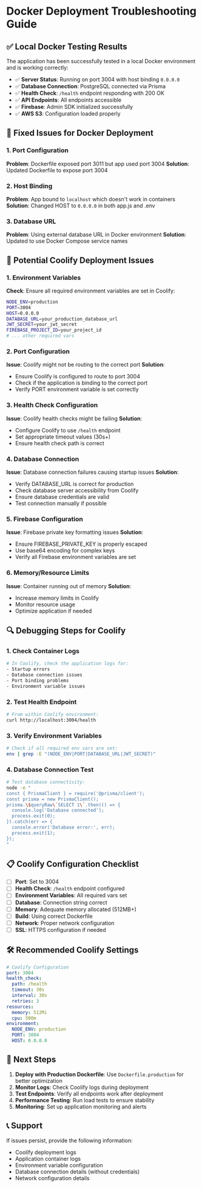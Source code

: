 # Docker Deployment Troubleshooting Guide

## ✅ Local Docker Testing Results

The application has been successfully tested in a local Docker environment and is working correctly:

- ✅ **Server Status**: Running on port 3004 with host binding `0.0.0.0`
- ✅ **Database Connection**: PostgreSQL connected via Prisma
- ✅ **Health Check**: `/health` endpoint responding with 200 OK
- ✅ **API Endpoints**: All endpoints accessible
- ✅ **Firebase**: Admin SDK initialized successfully
- ✅ **AWS S3**: Configuration loaded properly

## 🔧 Fixed Issues for Docker Deployment

### 1. Port Configuration
**Problem**: Dockerfile exposed port 3011 but app used port 3004
**Solution**: Updated Dockerfile to expose port 3004

### 2. Host Binding
**Problem**: App bound to `localhost` which doesn't work in containers
**Solution**: Changed HOST to `0.0.0.0` in both app.js and .env

### 3. Database URL
**Problem**: Using external database URL in Docker environment
**Solution**: Updated to use Docker Compose service names

## 🚨 Potential Coolify Deployment Issues

### 1. Environment Variables
**Check**: Ensure all required environment variables are set in Coolify:
```bash
NODE_ENV=production
PORT=3004
HOST=0.0.0.0
DATABASE_URL=your_production_database_url
JWT_SECRET=your_jwt_secret
FIREBASE_PROJECT_ID=your_project_id
# ... other required vars
```

### 2. Port Configuration
**Issue**: Coolify might not be routing to the correct port
**Solution**: 
- Ensure Coolify is configured to route to port 3004
- Check if the application is binding to the correct port
- Verify PORT environment variable is set correctly

### 3. Health Check Configuration
**Issue**: Coolify health checks might be failing
**Solution**:
- Configure Coolify to use `/health` endpoint
- Set appropriate timeout values (30s+)
- Ensure health check path is correct

### 4. Database Connection
**Issue**: Database connection failures causing startup issues
**Solution**:
- Verify DATABASE_URL is correct for production
- Check database server accessibility from Coolify
- Ensure database credentials are valid
- Test connection manually if possible

### 5. Firebase Configuration
**Issue**: Firebase private key formatting issues
**Solution**:
- Ensure FIREBASE_PRIVATE_KEY is properly escaped
- Use base64 encoding for complex keys
- Verify all Firebase environment variables are set

### 6. Memory/Resource Limits
**Issue**: Container running out of memory
**Solution**:
- Increase memory limits in Coolify
- Monitor resource usage
- Optimize application if needed

## 🔍 Debugging Steps for Coolify

### 1. Check Container Logs
```bash
# In Coolify, check the application logs for:
- Startup errors
- Database connection issues
- Port binding problems
- Environment variable issues
```

### 2. Test Health Endpoint
```bash
# From within Coolify environment:
curl http://localhost:3004/health
```

### 3. Verify Environment Variables
```bash
# Check if all required env vars are set:
env | grep -E "(NODE_ENV|PORT|DATABASE_URL|JWT_SECRET)"
```

### 4. Database Connection Test
```bash
# Test database connectivity:
node -e "
const { PrismaClient } = require('@prisma/client');
const prisma = new PrismaClient();
prisma.\$queryRaw\`SELECT 1\`.then(() => {
  console.log('Database connected');
  process.exit(0);
}).catch(err => {
  console.error('Database error:', err);
  process.exit(1);
});
"
```

## 📋 Coolify Configuration Checklist

- [ ] **Port**: Set to 3004
- [ ] **Health Check**: `/health` endpoint configured
- [ ] **Environment Variables**: All required vars set
- [ ] **Database**: Connection string correct
- [ ] **Memory**: Adequate memory allocated (512MB+)
- [ ] **Build**: Using correct Dockerfile
- [ ] **Network**: Proper network configuration
- [ ] **SSL**: HTTPS configuration if needed

## 🛠️ Recommended Coolify Settings

```yaml
# Coolify Configuration
port: 3004
health_check:
  path: /health
  timeout: 30s
  interval: 30s
  retries: 3
resources:
  memory: 512Mi
  cpu: 500m
environment:
  NODE_ENV: production
  PORT: 3004
  HOST: 0.0.0.0
```

## 🔄 Next Steps

1. **Deploy with Production Dockerfile**: Use `Dockerfile.production` for better optimization
2. **Monitor Logs**: Check Coolify logs during deployment
3. **Test Endpoints**: Verify all endpoints work after deployment
4. **Performance Testing**: Run load tests to ensure stability
5. **Monitoring**: Set up application monitoring and alerts

## 📞 Support

If issues persist, provide the following information:
- Coolify deployment logs
- Application container logs
- Environment variable configuration
- Database connection details (without credentials)
- Network configuration details

